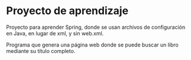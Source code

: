 # Proyecto de aprendizaje

Proyecto para aprender Spring, donde se usan archivos de configuración en Java, en lugar de xml, y sin web.xml.

Programa que genera una página web donde se puede buscar un libro mediante su título completo.

